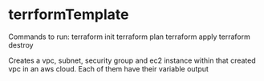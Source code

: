 # terrformTemplate
Commands to run:
terraform init
terraform plan
terraform apply
terraform destroy

Creates a vpc, subnet, security group and ec2 instance within that created vpc in an aws cloud. 
Each of them have their variable output

